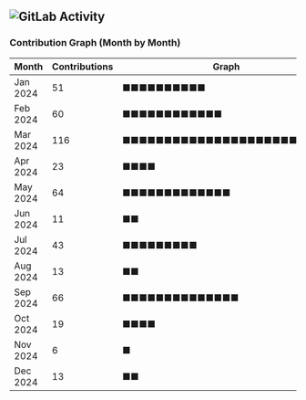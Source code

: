 ## ![GitLab Activity](https://img.shields.io/badge/GitLab-Activity-blue?logo=gitlab)
### Contribution Graph (Month by Month)

| Month      | Contributions | Graph                               |
|------------|---------------|-------------------------------------|
| Jan 2024   | 51            | ■■■■■■■■■■      |
| Feb 2024   | 60            | ■■■■■■■■■■■■ |
| Mar 2024   | 116           | ■■■■■■■■■■■■■■■■■■■■■■■■■ |
| Apr 2024   | 23            | ■■■■                        |
| May 2024   | 64            | ■■■■■■■■■■■■■ |
| Jun 2024   | 11            | ■■                              |
| Jul 2024   | 43            | ■■■■■■■■■         |
| Aug 2024   | 13            | ■■                              |
| Sep 2024   | 66            | ■■■■■■■■■■■■■■ |
| Oct 2024   | 19            | ■■■■                        |
| Nov 2024   | 6             | ■                                 |
| Dec 2024   | 13            | ■■                              |
